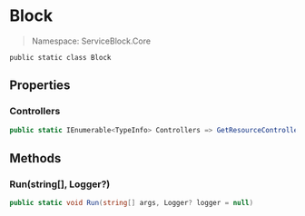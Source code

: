 # Block

> Namespace: ServiceBlock.Core

```text
public static class Block
```

## Properties

### Controllers

```csharp
public static IEnumerable<TypeInfo> Controllers => GetResourceController(readOnly: true).Concat(GetResourceController());
```

## Methods

### Run\(string\[\], Logger?\)

```csharp
public static void Run(string[] args, Logger? logger = null)
```

